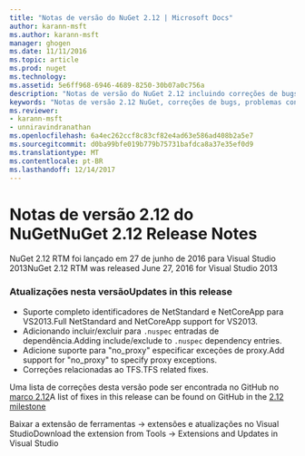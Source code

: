 ```yaml
---
title: "Notas de versão do NuGet 2.12 | Microsoft Docs"
author: karann-msft
ms.author: karann-msft
manager: ghogen
ms.date: 11/11/2016
ms.topic: article
ms.prod: nuget
ms.technology: 
ms.assetid: 5e6ff968-6946-4689-8250-30b07a0c756a
description: "Notas de versão do NuGet 2.12 incluindo correções de bugs, problemas conhecidos, recursos adicionados e DCRs."
keywords: "Notas de versão 2.12 NuGet, correções de bugs, problemas conhecidos, adicionaram recursos, DCRs"
ms.reviewer:
- karann-msft
- unniravindranathan
ms.openlocfilehash: 6a4ec262ccf8c83cf82e4ad63e586ad408b2a5e7
ms.sourcegitcommit: d0ba99bfe019b779b75731bafdca8a37e35ef0d9
ms.translationtype: MT
ms.contentlocale: pt-BR
ms.lasthandoff: 12/14/2017
---
```

# <a name="nuget-212-release-notes"></a><span data-ttu-id="c5e54-104">Notas de versão 2.12 do NuGet</span><span class="sxs-lookup"><span data-stu-id="c5e54-104">NuGet 2.12 Release Notes</span></span>

<span data-ttu-id="c5e54-105">NuGet 2.12 RTM foi lançado em 27 de junho de 2016 para Visual Studio 2013</span><span class="sxs-lookup"><span data-stu-id="c5e54-105">NuGet 2.12 RTM was released June 27, 2016 for Visual Studio 2013</span></span>

### <a name="updates-in-this-release"></a><span data-ttu-id="c5e54-106">Atualizações nesta versão</span><span class="sxs-lookup"><span data-stu-id="c5e54-106">Updates in this release</span></span>

* <span data-ttu-id="c5e54-107">Suporte completo identificadores de NetStandard e NetCoreApp para VS2013.</span><span class="sxs-lookup"><span data-stu-id="c5e54-107">Full NetStandard  and NetCoreApp support for VS2013.</span></span>
* <span data-ttu-id="c5e54-108">Adicionando incluir/excluir para `.nuspec` entradas de dependência.</span><span class="sxs-lookup"><span data-stu-id="c5e54-108">Adding include/exclude to `.nuspec` dependency entries.</span></span>
* <span data-ttu-id="c5e54-109">Adicione suporte para "no_proxy" especificar exceções de proxy.</span><span class="sxs-lookup"><span data-stu-id="c5e54-109">Add support for "no_proxy" to specify proxy exceptions.</span></span>
* <span data-ttu-id="c5e54-110">Correções relacionadas ao TFS.</span><span class="sxs-lookup"><span data-stu-id="c5e54-110">TFS related fixes.</span></span>

<span data-ttu-id="c5e54-111">Uma lista de correções desta versão pode ser encontrada no GitHub no [marco 2.12](https://github.com/NuGet/Home/issues?q=milestone%3A2.12+is%3Aclosed)</span><span class="sxs-lookup"><span data-stu-id="c5e54-111">A list of fixes in this release can be found on GitHub in the [2.12 milestone](https://github.com/NuGet/Home/issues?q=milestone%3A2.12+is%3Aclosed)</span></span>

<span data-ttu-id="c5e54-112">Baixar a extensão de ferramentas -> extensões e atualizações no Visual Studio</span><span class="sxs-lookup"><span data-stu-id="c5e54-112">Download the extension from Tools -> Extensions and Updates in Visual Studio</span></span>
